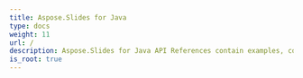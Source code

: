 ```yaml
---
title: Aspose.Slides for Java
type: docs
weight: 11
url: /
description: Aspose.Slides for Java API References contain examples, code snippets, and API documentation. It provides packages, classes, interfaces, and other API details.
is_root: true
---
```

